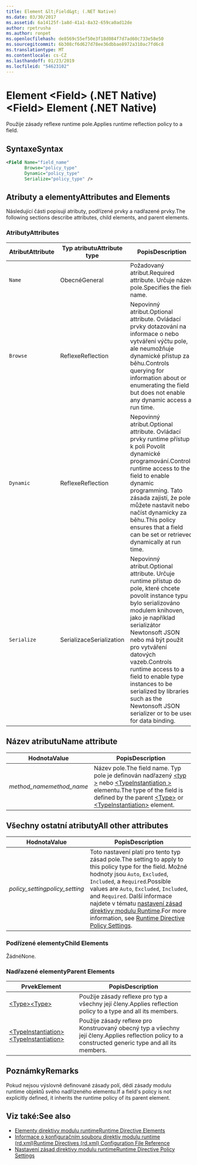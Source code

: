 ```yaml
---
title: Element &lt;Field&gt; (.NET Native)
ms.date: 03/30/2017
ms.assetid: 6a14125f-1a8d-41a1-8a32-659ca0ad12de
author: rpetrusha
ms.author: ronpet
ms.openlocfilehash: de8569c55ef50e3f18d084f7d7ad60c733e58e50
ms.sourcegitcommit: 6b308cf6d627d78ee36dbbae8972a310ac7fd6c8
ms.translationtype: MT
ms.contentlocale: cs-CZ
ms.lasthandoff: 01/23/2019
ms.locfileid: "54623102"
---
```

# <a name="ltfieldgt-element-net-native"></a><span data-ttu-id="46535-102">Element &lt;Field&gt; (.NET Native)</span><span class="sxs-lookup"><span data-stu-id="46535-102">&lt;Field&gt; Element (.NET Native)</span></span>
<span data-ttu-id="46535-103">Použije zásady reflexe runtime pole.</span><span class="sxs-lookup"><span data-stu-id="46535-103">Applies runtime reflection policy to a field.</span></span>  
  
## <a name="syntax"></a><span data-ttu-id="46535-104">Syntaxe</span><span class="sxs-lookup"><span data-stu-id="46535-104">Syntax</span></span>  
  
```xml  
<Field Name="field_name"  
       Browse="policy_type"  
       Dynamic="policy_type"  
       Serialize="policy_type" />  
```  
  
## <a name="attributes-and-elements"></a><span data-ttu-id="46535-105">Atributy a elementy</span><span class="sxs-lookup"><span data-stu-id="46535-105">Attributes and Elements</span></span>  
 <span data-ttu-id="46535-106">Následující části popisují atributy, podřízené prvky a nadřazené prvky.</span><span class="sxs-lookup"><span data-stu-id="46535-106">The following sections describe attributes, child elements, and parent elements.</span></span>  
  
### <a name="attributes"></a><span data-ttu-id="46535-107">Atributy</span><span class="sxs-lookup"><span data-stu-id="46535-107">Attributes</span></span>  
  
|<span data-ttu-id="46535-108">Atribut</span><span class="sxs-lookup"><span data-stu-id="46535-108">Attribute</span></span>|<span data-ttu-id="46535-109">Typ atributu</span><span class="sxs-lookup"><span data-stu-id="46535-109">Attribute type</span></span>|<span data-ttu-id="46535-110">Popis</span><span class="sxs-lookup"><span data-stu-id="46535-110">Description</span></span>|  
|---------------|--------------------|-----------------|  
|`Name`|<span data-ttu-id="46535-111">Obecné</span><span class="sxs-lookup"><span data-stu-id="46535-111">General</span></span>|<span data-ttu-id="46535-112">Požadovaný atribut.</span><span class="sxs-lookup"><span data-stu-id="46535-112">Required attribute.</span></span> <span data-ttu-id="46535-113">Určuje název pole.</span><span class="sxs-lookup"><span data-stu-id="46535-113">Specifies the field name.</span></span>|  
|`Browse`|<span data-ttu-id="46535-114">Reflexe</span><span class="sxs-lookup"><span data-stu-id="46535-114">Reflection</span></span>|<span data-ttu-id="46535-115">Nepovinný atribut.</span><span class="sxs-lookup"><span data-stu-id="46535-115">Optional attribute.</span></span> <span data-ttu-id="46535-116">Ovládací prvky dotazování na informace o nebo vytváření výčtu pole, ale neumožňuje dynamické přístup za běhu.</span><span class="sxs-lookup"><span data-stu-id="46535-116">Controls querying for information about or enumerating the field but does not enable any dynamic access at run time.</span></span>|  
|`Dynamic`|<span data-ttu-id="46535-117">Reflexe</span><span class="sxs-lookup"><span data-stu-id="46535-117">Reflection</span></span>|<span data-ttu-id="46535-118">Nepovinný atribut.</span><span class="sxs-lookup"><span data-stu-id="46535-118">Optional attribute.</span></span> <span data-ttu-id="46535-119">Ovládací prvky runtime přístup k poli Povolit dynamické programování.</span><span class="sxs-lookup"><span data-stu-id="46535-119">Controls runtime access to the field to enable dynamic programming.</span></span> <span data-ttu-id="46535-120">Tato zásada zajistí, že pole můžete nastavit nebo načíst dynamicky za běhu.</span><span class="sxs-lookup"><span data-stu-id="46535-120">This policy ensures that a field can be set or retrieved dynamically at run time.</span></span>|  
|`Serialize`|<span data-ttu-id="46535-121">Serializace</span><span class="sxs-lookup"><span data-stu-id="46535-121">Serialization</span></span>|<span data-ttu-id="46535-122">Nepovinný atribut.</span><span class="sxs-lookup"><span data-stu-id="46535-122">Optional attribute.</span></span> <span data-ttu-id="46535-123">Určuje runtime přístup do pole, které chcete povolit instance typu bylo serializováno modulem knihoven, jako je například serializátor Newtonsoft JSON nebo má být použit pro vytváření datových vazeb.</span><span class="sxs-lookup"><span data-stu-id="46535-123">Controls runtime access to a field to enable type instances to be serialized by libraries such as the Newtonsoft JSON serializer or to be used for data binding.</span></span>|  
  
## <a name="name-attribute"></a><span data-ttu-id="46535-124">Název atributu</span><span class="sxs-lookup"><span data-stu-id="46535-124">Name attribute</span></span>  
  
|<span data-ttu-id="46535-125">Hodnota</span><span class="sxs-lookup"><span data-stu-id="46535-125">Value</span></span>|<span data-ttu-id="46535-126">Popis</span><span class="sxs-lookup"><span data-stu-id="46535-126">Description</span></span>|  
|-----------|-----------------|  
|<span data-ttu-id="46535-127">*method_name*</span><span class="sxs-lookup"><span data-stu-id="46535-127">*method_name*</span></span>|<span data-ttu-id="46535-128">Název pole.</span><span class="sxs-lookup"><span data-stu-id="46535-128">The field name.</span></span> <span data-ttu-id="46535-129">Typ pole je definován nadřazený [ \<typ >](../../../docs/framework/net-native/type-element-net-native.md) nebo [ \<TypeInstantiation >](../../../docs/framework/net-native/typeinstantiation-element-net-native.md) elementu.</span><span class="sxs-lookup"><span data-stu-id="46535-129">The type of the field is defined by the parent [\<Type>](../../../docs/framework/net-native/type-element-net-native.md) or [\<TypeInstantiation>](../../../docs/framework/net-native/typeinstantiation-element-net-native.md) element.</span></span>|  
  
## <a name="all-other-attributes"></a><span data-ttu-id="46535-130">Všechny ostatní atributy</span><span class="sxs-lookup"><span data-stu-id="46535-130">All other attributes</span></span>  
  
|<span data-ttu-id="46535-131">Hodnota</span><span class="sxs-lookup"><span data-stu-id="46535-131">Value</span></span>|<span data-ttu-id="46535-132">Popis</span><span class="sxs-lookup"><span data-stu-id="46535-132">Description</span></span>|  
|-----------|-----------------|  
|<span data-ttu-id="46535-133">*policy_setting*</span><span class="sxs-lookup"><span data-stu-id="46535-133">*policy_setting*</span></span>|<span data-ttu-id="46535-134">Toto nastavení platí pro tento typ zásad pole.</span><span class="sxs-lookup"><span data-stu-id="46535-134">The setting to apply to this policy type for the field.</span></span> <span data-ttu-id="46535-135">Možné hodnoty jsou `Auto`, `Excluded`, `Included`, a `Required`.</span><span class="sxs-lookup"><span data-stu-id="46535-135">Possible values are `Auto`, `Excluded`, `Included`, and `Required`.</span></span> <span data-ttu-id="46535-136">Další informace najdete v tématu [nastavení zásad direktivy modulu Runtime](../../../docs/framework/net-native/runtime-directive-policy-settings.md).</span><span class="sxs-lookup"><span data-stu-id="46535-136">For more information, see [Runtime Directive Policy Settings](../../../docs/framework/net-native/runtime-directive-policy-settings.md).</span></span>|  
  
### <a name="child-elements"></a><span data-ttu-id="46535-137">Podřízené elementy</span><span class="sxs-lookup"><span data-stu-id="46535-137">Child Elements</span></span>  
 <span data-ttu-id="46535-138">Žádné</span><span class="sxs-lookup"><span data-stu-id="46535-138">None.</span></span>  
  
### <a name="parent-elements"></a><span data-ttu-id="46535-139">Nadřazené elementy</span><span class="sxs-lookup"><span data-stu-id="46535-139">Parent Elements</span></span>  
  
|<span data-ttu-id="46535-140">Prvek</span><span class="sxs-lookup"><span data-stu-id="46535-140">Element</span></span>|<span data-ttu-id="46535-141">Popis</span><span class="sxs-lookup"><span data-stu-id="46535-141">Description</span></span>|  
|-------------|-----------------|  
|[<span data-ttu-id="46535-142">\<Type></span><span class="sxs-lookup"><span data-stu-id="46535-142">\<Type></span></span>](../../../docs/framework/net-native/type-element-net-native.md)|<span data-ttu-id="46535-143">Použije zásady reflexe pro typ a všechny její členy.</span><span class="sxs-lookup"><span data-stu-id="46535-143">Applies reflection policy to a type and all its members.</span></span>|  
|[<span data-ttu-id="46535-144">\<TypeInstantiation></span><span class="sxs-lookup"><span data-stu-id="46535-144">\<TypeInstantiation></span></span>](../../../docs/framework/net-native/typeinstantiation-element-net-native.md)|<span data-ttu-id="46535-145">Použije zásady reflexe pro Konstruovaný obecný typ a všechny její členy.</span><span class="sxs-lookup"><span data-stu-id="46535-145">Applies reflection policy to a constructed generic type and all its members.</span></span>|  
  
## <a name="remarks"></a><span data-ttu-id="46535-146">Poznámky</span><span class="sxs-lookup"><span data-stu-id="46535-146">Remarks</span></span>  
 <span data-ttu-id="46535-147">Pokud nejsou výslovně definované zásady polí, dědí zásady modulu runtime objektů svého nadřízeného elementu.</span><span class="sxs-lookup"><span data-stu-id="46535-147">If a field's policy is not explicitly defined, it inherits the runtime policy of its parent element.</span></span>  
  
## <a name="see-also"></a><span data-ttu-id="46535-148">Viz také:</span><span class="sxs-lookup"><span data-stu-id="46535-148">See also</span></span>
- [<span data-ttu-id="46535-149">Elementy direktivy modulu runtime</span><span class="sxs-lookup"><span data-stu-id="46535-149">Runtime Directive Elements</span></span>](../../../docs/framework/net-native/runtime-directive-elements.md)
- [<span data-ttu-id="46535-150">Informace o konfiguračním souboru direktiv modulu runtime (rd.xml)</span><span class="sxs-lookup"><span data-stu-id="46535-150">Runtime Directives (rd.xml) Configuration File Reference</span></span>](../../../docs/framework/net-native/runtime-directives-rd-xml-configuration-file-reference.md)
- [<span data-ttu-id="46535-151">Nastavení zásad direktivy modulu runtime</span><span class="sxs-lookup"><span data-stu-id="46535-151">Runtime Directive Policy Settings</span></span>](../../../docs/framework/net-native/runtime-directive-policy-settings.md)
